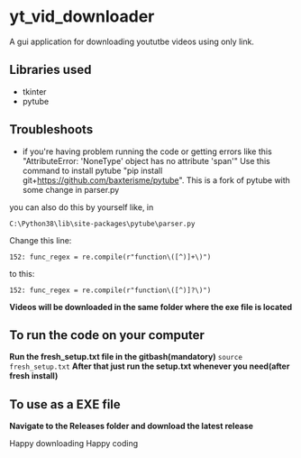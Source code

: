 # yt_vid_downloader
A gui application for downloading yoututbe videos using only link.


## Libraries used
- tkinter
- pytube

## Troubleshoots
- if you're having problem running the code or getting errors like this "AttributeError: 'NoneType' object has no attribute 'span'" Use this command to install pytube "pip install git+https://github.com/baxterisme/pytube". This is a fork of pytube with some change in parser.py

you can also do this by yourself like, in 

`C:\Python38\lib\site-packages\pytube\parser.py`

Change this line:

`152: func_regex = re.compile(r"function\([^)]+\)")`

to this:

`152: func_regex = re.compile(r"function\([^)]?\)")`

**Videos will be downloaded in the same folder where  the exe file is located**

## To run the code on your computer

**Run the fresh_setup.txt file in the gitbash(mandatory)**
`source fresh_setup.txt`
**After that just run the setup.txt whenever you need(after fresh install)**

## To use as a EXE file

**Navigate to the Releases folder and download the latest release**


Happy downloading
Happy coding